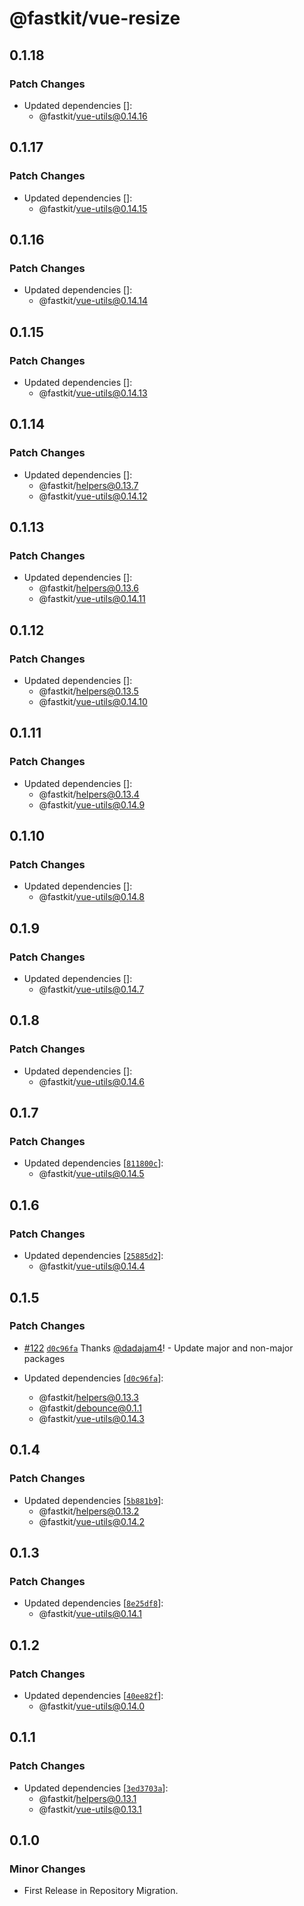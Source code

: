 # @fastkit/vue-resize

## 0.1.18

### Patch Changes

- Updated dependencies []:
  - @fastkit/vue-utils@0.14.16

## 0.1.17

### Patch Changes

- Updated dependencies []:
  - @fastkit/vue-utils@0.14.15

## 0.1.16

### Patch Changes

- Updated dependencies []:
  - @fastkit/vue-utils@0.14.14

## 0.1.15

### Patch Changes

- Updated dependencies []:
  - @fastkit/vue-utils@0.14.13

## 0.1.14

### Patch Changes

- Updated dependencies []:
  - @fastkit/helpers@0.13.7
  - @fastkit/vue-utils@0.14.12

## 0.1.13

### Patch Changes

- Updated dependencies []:
  - @fastkit/helpers@0.13.6
  - @fastkit/vue-utils@0.14.11

## 0.1.12

### Patch Changes

- Updated dependencies []:
  - @fastkit/helpers@0.13.5
  - @fastkit/vue-utils@0.14.10

## 0.1.11

### Patch Changes

- Updated dependencies []:
  - @fastkit/helpers@0.13.4
  - @fastkit/vue-utils@0.14.9

## 0.1.10

### Patch Changes

- Updated dependencies []:
  - @fastkit/vue-utils@0.14.8

## 0.1.9

### Patch Changes

- Updated dependencies []:
  - @fastkit/vue-utils@0.14.7

## 0.1.8

### Patch Changes

- Updated dependencies []:
  - @fastkit/vue-utils@0.14.6

## 0.1.7

### Patch Changes

- Updated dependencies [[`811800c`](https://github.com/dadajam4/fastkit/commit/811800c8aec5dc1236a887e35aa846560b8c40f7)]:
  - @fastkit/vue-utils@0.14.5

## 0.1.6

### Patch Changes

- Updated dependencies [[`25885d2`](https://github.com/dadajam4/fastkit/commit/25885d2139c445478ce9aa7ff03539398f28cd55)]:
  - @fastkit/vue-utils@0.14.4

## 0.1.5

### Patch Changes

- [#122](https://github.com/dadajam4/fastkit/pull/122) [`d0c96fa`](https://github.com/dadajam4/fastkit/commit/d0c96faf96b6c91bcb8bc0b1ca9d22fc8ede303e) Thanks [@dadajam4](https://github.com/dadajam4)! - Update major and non-major packages

- Updated dependencies [[`d0c96fa`](https://github.com/dadajam4/fastkit/commit/d0c96faf96b6c91bcb8bc0b1ca9d22fc8ede303e)]:
  - @fastkit/helpers@0.13.3
  - @fastkit/debounce@0.1.1
  - @fastkit/vue-utils@0.14.3

## 0.1.4

### Patch Changes

- Updated dependencies [[`5b881b9`](https://github.com/dadajam4/fastkit/commit/5b881b94ce1852c12cc3c8f6954564d5235cba4d)]:
  - @fastkit/helpers@0.13.2
  - @fastkit/vue-utils@0.14.2

## 0.1.3

### Patch Changes

- Updated dependencies [[`8e25df8`](https://github.com/dadajam4/fastkit/commit/8e25df840c83d63617f5f343939fc22abf06b4a0)]:
  - @fastkit/vue-utils@0.14.1

## 0.1.2

### Patch Changes

- Updated dependencies [[`40ee82f`](https://github.com/dadajam4/fastkit/commit/40ee82f4501b88e44ad9b67918df2237298493a0)]:
  - @fastkit/vue-utils@0.14.0

## 0.1.1

### Patch Changes

- Updated dependencies [[`3ed3703a`](https://github.com/dadajam4/fastkit/commit/3ed3703aa9092bf47caed6ec192ef4d5a7621d34)]:
  - @fastkit/helpers@0.13.1
  - @fastkit/vue-utils@0.13.1

## 0.1.0

### Minor Changes

- First Release in Repository Migration.
